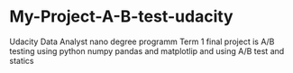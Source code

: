 # My-Project-A-B-test-udacity
Udacity Data Analyst nano degree programm Term 1 final project is A/B testing using python numpy pandas and matplotlip and using A/B test and statics 
